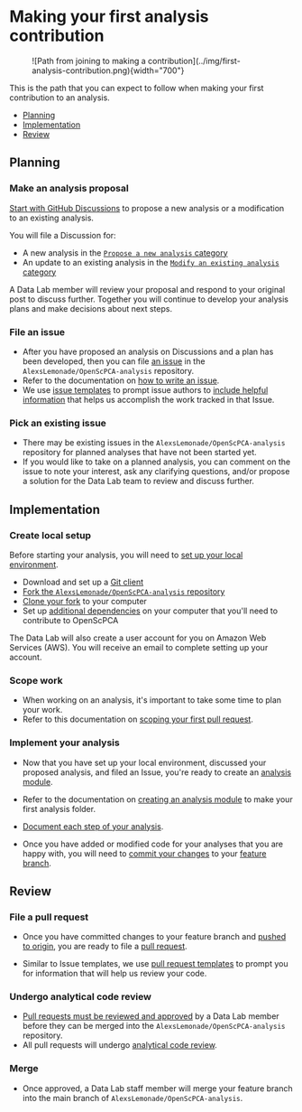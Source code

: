 # Making your first analysis contribution

<figure markdown="span">
      ![Path from joining to making a contribution](../img/first-analysis-contribution.png){width="700"}
</figure>

This is the path that you can expect to follow when making your first contribution to an analysis. 

* [Planning](#planning)
* [Implementation](#implementation)
* [Review](#review)

## Planning

### Make an analysis proposal 

[Start with GitHub Discussions](https://github.com/AlexsLemonade/OpenScPCA-analysis/discussions/111) to propose a new analysis or a modification to an existing analysis.

You will file a Discussion for:

* A new analysis in the [`Propose a new analysis` category](https://github.com/AlexsLemonade/OpenScPCA-analysis/discussions/categories/propose-a-new-analysis)
* An update to an existing analysis in the [`Modify an existing analysis` category](https://github.com/AlexsLemonade/OpenScPCA-analysis/discussions/categories/modify-an-existing-analysis)

A Data Lab member will review your proposal and respond to your original post to discuss further.
Together you will continue to develop your analysis plans and make decisions about next steps. 

### File an issue

* After you have proposed an analysis on Discussions and a plan has been developed, then you can file [an issue](../communications-tools/github-issues/index.md) in the `AlexsLemonade/OpenScPCA-analysis` repository.
* Refer to the documentation on [how to write an issue](../communications-tools/github-issues/writing-issues.md). 
* We use [issue templates](../communications-tools/github-issues/issue-templates.md) to prompt issue authors to [include helpful information](../communications-tools/github-issues/what-makes-a-good-issue.md) that helps us accomplish the work tracked in that Issue.


### Pick an existing issue 

* There may be existing issues in the `AlexsLemonade/OpenScPCA-analysis` repository for planned analyses that have not been started yet.
* If you would like to take on a planned analysis, you can comment on the issue to note your interest, ask any clarifying questions, and/or propose a solution for the Data Lab team to review and discuss further.


## Implementation

### Create local setup 

Before starting your analysis, you will need to [set up your local environment](../technical-setup/index.md).

* Download and set up a [Git client](../technical-setup/install-a-git-client.md)
* [Fork the `AlexsLemonade/OpenScPCA-analysis` repository](../technical-setup/fork-the-repo.md)
* [Clone your fork](../technical-setup/clone-the-repo.md) to your computer
* Set up [additional dependencies](../technical-setup/environment-setup/index.md) on your computer that you'll need to contribute to OpenScPCA

The Data Lab will also create a user account for you on Amazon Web Services (AWS).
You will receive an email to complete setting up your account.

### Scope work  

* When working on an analysis, it's important to take some time to plan your work. 
* Refer to this documentation on [scoping your first pull request](../contributing-to-analyses/creating-pull-requests/scoping-pull-requests.md).

### Implement your analysis 

* Now that you have set up your local environment, discussed your proposed analysis, and filed an Issue, you're ready to create an [analysis module](../contributing-to-analyses/analysis-modules/index.md).

* Refer to the documentation on [creating an analysis module](../analysis-modules/creating-a-module.md) to make your first analysis folder.

* [Document each step of your analysis](../analysis-modules/documenting-analysis.md). 

* Once you have added or modified code for your analyses that you are happy with, you will need to [commit your changes](../contributing-to-analyses/working-with-git/making-commits.md) to your [feature branch](../working-with-git/working-with-branches.md).


## Review

### File a pull request

* Once you have committed changes to your feature branch and [pushed to origin](../contributing-to-analyses/working-with-git/push-to-origin.md), you are ready to file a [pull request](../creating-pull-requests/index.md).


* Similar to Issue templates, we use [pull request templates](https://github.com/AlexsLemonade/OpenScPCA-analysis/blob/main/docs/contributing-to-analyses/creating-pull-requests/pull-request-template.md) to prompt you for information that will help us review your code.

### Undergo analytical code review

* [Pull requests must be reviewed and approved](../contributing-to-analyses/creating-pull-requests/index.md#the-pull-request-review-process) by a Data Lab member before they can be merged into the `AlexsLemonade/OpenScPCA-analysis` repository.
* All pull requests will undergo [analytical code review](../pr-review-and-merge/index.md). 

### Merge

* Once approved, a Data Lab staff member will merge your feature branch into the main branch of `AlexsLemonade/OpenScPCA-analysis`. <!-- STUB_LINK: add link to merge docs -->
